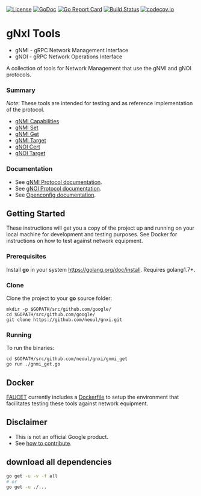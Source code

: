 
[![License](https://img.shields.io/badge/license-Apache%202.0-blue.svg)](https://opensource.org/licenses/Apache-2.0)
[![GoDoc](https://godoc.org/github.com/neoul/gnxi?status.svg)](https://godoc.org/github.com/neoul/gnxi)
[![Go Report Card](https://goreportcard.com/badge/github.com/neoul/gnxi)](https://goreportcard.com/report/github.com/neoul/gnxi)
[![Build Status](https://travis-ci.org/google/gnxi.svg?branch=master)](https://travis-ci.org/google/gnxi)
[![codecov.io](https://codecov.io/github/google/gnxi/coverage.svg?branch=master)](https://codecov.io/github/google/gnxi?branch=master)

# gNxI Tools

*   gNMI - gRPC Network Management Interface
*   gNOI - gRPC Network Operations Interface

A collection of tools for Network Management that use the gNMI and gNOI protocols.

### Summary

_Note_: These tools are intended for testing and as reference implementation of the protocol.

*  [gNMI Capabilities](./gnmi_capabilities)
*  [gNMI Set](./gnmi_set)
*  [gNMI Get](./gnmi_get)
*  [gNMI Target](./gnmi_target)
*  [gNOI Cert](./gnoi_cert)
*  [gNOI Target](./gnoi_target)

### Documentation

*  See [gNMI Protocol documentation](https://github.com/openconfig/reference/tree/master/rpc/gnmi).
*  See [gNOI Protocol documentation](https://github.com/openconfig/gnoi).
*  See [Openconfig documentation](http://www.openconfig.net/).

## Getting Started

These instructions will get you a copy of the project up and running on your local machine for development and testing purposes. See Docker for instructions on how to test against network equipment.

### Prerequisites

Install __go__ in your system https://golang.org/doc/install. Requires golang1.7+.

### Clone

Clone the project to your __go__ source folder:
```
mkdir -p $GOPATH/src/github.com/google/
cd $GOPATH/src/github.com/google/
git clone https://github.com/neoul/gnxi.git
```

### Running

To run the binaries:

```
cd $GOPATH/src/github.com/neoul/gnxi/gnmi_get
go run ./gnmi_get.go
```

## Docker

[FAUCET](https://github.com/faucetsdn/gnmi) currently includes a [Dockerfile](https://github.com/faucetsdn/gnmi/blob/master/Dockerfile) to setup the environment that facilitates testing these tools against network equipment.

## Disclaimer

*  This is not an official Google product.
*  See [how to contribute](CONTRIBUTING.md).


## download all dependencies

```bash
go get -u -v -f all
# or
go get -u ./...
```